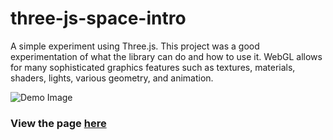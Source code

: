 # three-js-space-intro

A simple experiment using Three.js. This project was a good experimentation of what the library can do and how to use it. WebGL allows for many sophisticated graphics features such as textures, materials, shaders, lights, various geometry, and animation. 

![Demo Image](./demo.png)

### View the page [here](https://three-js-galaxy-mu.vercel.app/)